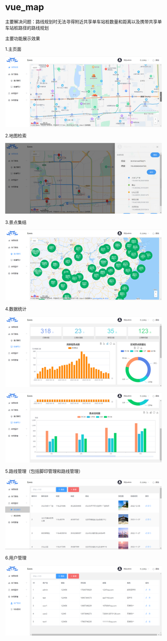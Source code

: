 # vue_map
主要解决问题：路线规划时无法寻得附近共享单车站桩数量和距离以及携带共享单车站桩路径的路线规划

主要功能展示效果

1.主页面

![](https://github.com/PureNight0v0/vue_map/blob/main/images/%E9%A6%96%E9%A1%B5.png)

2.地图检索

![](https://github.com/PureNight0v0/vue_map/blob/main/images/%E8%B7%AF%E7%BA%BF%E8%A7%84%E5%88%92.png)

3.景点集结

![](https://github.com/PureNight0v0/vue_map/blob/main/images/%E6%99%AF%E7%82%B9%E9%9B%86%E7%BB%93.png)

4.数据统计

![](https://github.com/PureNight0v0/vue_map/blob/main/images/%E6%95%B0%E6%8D%AE%E7%BB%9F%E8%AE%A1-%E4%B8%8A%E9%83%A8%E5%88%86.png)

![](https://github.com/PureNight0v0/vue_map/blob/main/images/%E6%95%B0%E6%8D%AE%E7%BB%9F%E8%AE%A1-%E4%B8%8B%E9%83%A8%E5%88%86%20.png)

5.路线管理（包括脚印管理和路线管理）

![](https://github.com/PureNight0v0/vue_map/blob/main/images/%E8%B7%AF%E7%BA%BF%E7%AE%A1%E7%90%86.png)

6.用户管理

![](https://github.com/PureNight0v0/vue_map/blob/main/images/%E7%94%A8%E6%88%B7%E7%AE%A1%E7%90%86.png)